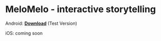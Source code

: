 # MeloMelo - interactive storytelling

Android: [**Download**](http://huy-le.de/melomelo/latest.apk) (Test Version)

iOS: coming soon
